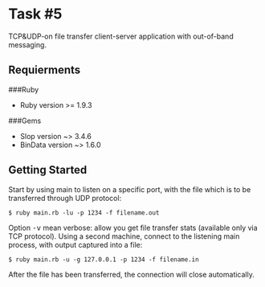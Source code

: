 Task #5
=======

TCP&UDP-on file transfer client-server application with out-of-band messaging.

Requierments
------------

###Ruby

* Ruby version >= 1.9.3

###Gems

* Slop version ~> 3.4.6
* BinData version ~> 1.6.0

Getting Started
---------------

Start by using main to listen on a specific port, with the file which is to be transferred through UDP protocol:

    $ ruby main.rb -lu -p 1234 -f filename.out

Option <tt>-v</tt> mean verbose: allow you get file transfer stats (available only via TCP protocol).
Using a second machine, connect to the listening main process, with output captured into a file:

    $ ruby main.rb -u -g 127.0.0.1 -p 1234 -f filename.in

After the file has been transferred, the connection will close automatically.